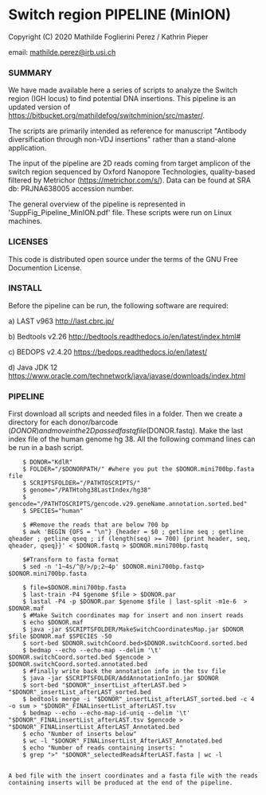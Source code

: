 # Switch region PIPELINE (MinION) #

Copyright (C) 2020  Mathilde Foglierini Perez / Kathrin Pieper

email: mathilde.perez@irb.usi.ch

### SUMMARY ###

We have made available here a series of scripts to analyze the Switch region (IGH locus) to find potential DNA insertions. 
This pipeline is an updated version of https://bitbucket.org/mathildefog/switchminion/src/master/.

The scripts are primarily intended as reference for manuscript "Antibody diversification through non-VDJ insertions" rather than a stand-alone application.

The input of the pipeline are 2D reads coming from target amplicon of the switch region sequenced by Oxford Nanopore Technologies, quality-based filtered by Metrichor (https://metrichor.com/s/). Data can be found at SRA db: PRJNA638005 accession number.


The general overview of the pipeline is represented in 'SuppFig_Pipeline_MinION.pdf' file.
These scripts were run on Linux machines.


### LICENSES ###

This code is distributed open source under the terms of the GNU Free Documention License.


### INSTALL ###

Before the pipeline can be run, the following software are required:

a) LAST v963 http://last.cbrc.jp/

b) Bedtools v2.26 http://bedtools.readthedocs.io/en/latest/index.html#

c) BEDOPS v2.4.20 https://bedops.readthedocs.io/en/latest/

d) Java JDK 12 https://www.oracle.com/technetwork/java/javase/downloads/index.html


### PIPELINE ###

First download all scripts and needed files in a folder.
Then we create a directory for each donor/barcode ($DONOR) and move in the 2D passed fastq file ($DONOR.fastq).
Make the last index file of the human genome hg 38.
All the following command lines can be run in a bash script.

        $ DONOR="KdlR"
        $ FOLDER="/$DONORPATH/" #where you put the $DONOR.mini700bp.fasta file
        $ SCRIPTSFOLDER="/PATHTOSCRIPTS/"
        $ genome="/PATHtohg38LastIndex/hg38"
        $ gencode="/PATHTOSCRIPTS/gencode.v29.geneName.annotation.sorted.bed"
        $ SPECIES="human"	

        $ #Remove the reads that are below 700 bp
        $ awk 'BEGIN {OFS = "\n"} {header = $0 ; getline seq ; getline qheader ; getline qseq ; if (length(seq) >= 700) {print header, seq, qheader, qseq}}' < $DONOR.fastq > $DONOR.mini700bp.fastq
        
		$#Transform to fasta format
        $ sed -n '1~4s/^@/>/p;2~4p' $DONOR.mini700bp.fastq> $DONOR.mini700bp.fasta

        $ file=$DONOR.mini700bp.fasta
        $ last-train -P4 $genome $file > $DONOR.par
        $ lastal -P4 -p $DONOR.par $genome $file | last-split -m1e-6  > $DONOR.maf
        $ #Make Switch coordinates map for insert and non insert reads
        $ echo $DONOR.maf
        $ java -jar $SCRIPTSFOLDER/MakeSwitchCoordinatesMap.jar $DONOR $file $DONOR.maf $SPECIES -50
        $ sort-bed $DONOR.switchCoord.bed>$DONOR.switchCoord.sorted.bed
        $ bedmap --echo --echo-map --delim '\t' $DONOR.switchCoord.sorted.bed $gencode > $DONOR.switchCoord.sorted.annotated.bed
        $ #finally write back the annotation info in the tsv file
        $ java -jar $SCRIPTSFOLDER/AddAnnotationInfo.jar $DONOR
        $ sort-bed "$DONOR"_insertList_afterLAST.bed > "$DONOR"_insertList_afterLAST_sorted.bed
        $ bedtools merge -i "$DONOR"_insertList_afterLAST_sorted.bed -c 4 -o sum > "$DONOR"_FINALinsertList_afterLAST.tsv
        $ bedmap --echo --echo-map-id-uniq --delim '\t' "$DONOR"_FINALinsertList_afterLAST.tsv $gencode > "$DONOR"_FINALinsertList_AfterLAST_Annotated.bed
        $ echo "Number of inserts below"
        $ wc -l "$DONOR"_FINALinsertList_AfterLAST_Annotated.bed
        $ echo "Number of reads containing inserts: "
        $ grep ">" "$DONOR"_selectedReadsAfterLAST.fasta | wc -l


    A bed file with the insert coordinates and a fasta file with the reads containing inserts will be produced at the end of the pipeline.